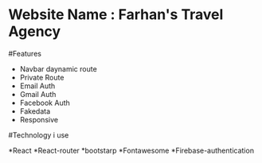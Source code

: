 # Website Name : Farhan's Travel Agency

#Features

* Navbar daynamic route
* Private Route
* Email Auth
* Gmail Auth
* Facebook Auth
* Fakedata
* Responsive

#Technology i use

*React
*React-router
*bootstarp
*Fontawesome
*Firebase-authentication
